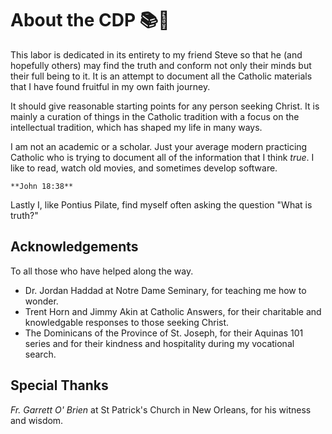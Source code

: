 # About the CDP 📚🍯

This labor is dedicated in its entirety to my friend Steve so that he (and hopefully others)
may find the truth and conform not only their minds but their full being to it.
It is an attempt to document all the Catholic materials that I have found fruitful in my own faith journey. 

It should give reasonable starting points for any person seeking Christ.
It is mainly a curation of things in the Catholic tradition with a focus on 
the intellectual tradition, which has shaped my life in many ways.

I am not an academic or a scholar. Just your average modern practicing Catholic who is trying to
document all of the information that I think *true*. I like to read, watch old movies, and
sometimes develop software. 
```{margin}
**John 18:38**
```
Lastly I, like Pontius Pilate, find myself often asking 
the question "What is truth?"

## Acknowledgements
To all those who have helped along the way.

* Dr. Jordan Haddad at Notre Dame Seminary, for teaching me how to wonder.
* Trent Horn and Jimmy Akin at Catholic Answers, for their charitable and knowledgable responses to those seeking Christ.
* The Dominicans of the Province of St. Joseph, for their Aquinas 101 series and for their kindness and hospitality during my vocational search.

## Special Thanks
*Fr. Garrett O' Brien* at St Patrick's Church in New Orleans, for his witness and wisdom.
